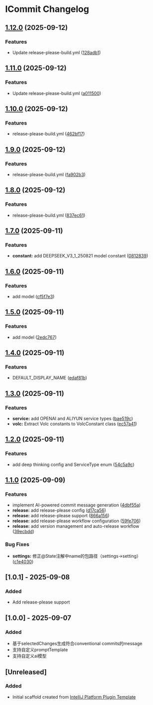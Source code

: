 <!-- Keep a Changelog guide -> https://keepachangelog.com -->

# ICommit Changelog

## [1.12.0](https://github.com/suj1e/icommit/compare/1.11.0...1.12.0) (2025-09-12)


### Features

* Update release-please-build.yml ([128adb1](https://github.com/suj1e/icommit/commit/128adb13aa8f6b75ff15a1ef82a3a84282bc5c2c))

## [1.11.0](https://github.com/suj1e/icommit/compare/1.10.0...1.11.0) (2025-09-12)


### Features

* Update release-please-build.yml ([a011500](https://github.com/suj1e/icommit/commit/a0115002f80a6ddb28f4bd503471f55b269606ad))

## [1.10.0](https://github.com/suj1e/icommit/compare/1.9.0...1.10.0) (2025-09-12)


### Features

* release-please-build.yml ([462bf17](https://github.com/suj1e/icommit/commit/462bf179b3b975d8793023b0b9a3fcf3b7e9bbad))

## [1.9.0](https://github.com/suj1e/icommit/compare/1.8.0...1.9.0) (2025-09-12)


### Features

* release-please-build.yml ([fa902b3](https://github.com/suj1e/icommit/commit/fa902b3b08e1ba1783bef631de67415a4bbce5e8))

## [1.8.0](https://github.com/suj1e/icommit/compare/1.7.0...1.8.0) (2025-09-12)


### Features

* release-please-build.yml ([837ec61](https://github.com/suj1e/icommit/commit/837ec61cb55b1372f40b41ce4b2c8155c1ca1095))

## [1.7.0](https://github.com/suj1e/icommit/compare/1.6.0...1.7.0) (2025-09-11)


### Features

* **constant:** add DEEPSEEK_V3_1_250821 model constant ([0812839](https://github.com/suj1e/icommit/commit/0812839ceb033c0600582e3f241f8c25d2e319d8))

## [1.6.0](https://github.com/suj1e/icommit/compare/1.5.0...1.6.0) (2025-09-11)


### Features

* add model ([cf5f7e3](https://github.com/suj1e/icommit/commit/cf5f7e3f4919896c0133ce7a5f7e397730035433))

## [1.5.0](https://github.com/suj1e/icommit/compare/1.4.0...1.5.0) (2025-09-11)


### Features

* add model ([2edc767](https://github.com/suj1e/icommit/commit/2edc76768485e31278ed502eb15cad5c6def3f86))

## [1.4.0](https://github.com/suj1e/icommit/compare/1.3.0...1.4.0) (2025-09-11)


### Features

* DEFAULT_DISPLAY_NAME ([edaf81b](https://github.com/suj1e/icommit/commit/edaf81b3ecf6de19baaa736a044da72c79a15e47))

## [1.3.0](https://github.com/suj1e/icommit/compare/1.2.0...1.3.0) (2025-09-11)


### Features

* **service:** add OPENAI and ALIYUN service types ([bae519c](https://github.com/suj1e/icommit/commit/bae519c6cd5373a7bc5ba96022e76b374426bb09))
* **volc:** Extract Volc constants to VolcConstant class ([ec57a41](https://github.com/suj1e/icommit/commit/ec57a4155edddb7bbab66369297d07c893ebe759))

## [1.2.0](https://github.com/suj1e/icommit/compare/1.1.0...1.2.0) (2025-09-11)


### Features

* add deep thinking config and ServiceType enum ([54c5a9c](https://github.com/suj1e/icommit/commit/54c5a9c4b18bebfca6819e46a4348446c15400f2))

## [1.1.0](https://github.com/suj1e/icommit/compare/1.0.1...1.1.0) (2025-09-09)


### Features

* implement AI-powered commit message generation ([4dbf55a](https://github.com/suj1e/icommit/commit/4dbf55acab7824b8470f8a80e2c80dbb31097cb0))
* **release:** add release-please config ([d17ca56](https://github.com/suj1e/icommit/commit/d17ca5627b4107511404b40237883d54769d0659))
* **release:** add release-please support ([866a156](https://github.com/suj1e/icommit/commit/866a156f729128e330cfc2ae9165fe1c46697aa0))
* **release:** add release-please workflow configuration ([59fe706](https://github.com/suj1e/icommit/commit/59fe706d045b4ad1ca9f54628c57d231b34cf6f7))
* **release:** add version management and auto-release workflow ([39ecbdd](https://github.com/suj1e/icommit/commit/39ecbdd1bc2aa5314ccffc0791a933170abc0f4f))


### Bug Fixes

* **settings:** 修正@State注解中name的包路径（settings→setting） ([c1e4030](https://github.com/suj1e/icommit/commit/c1e403089c3b64a794b54a5b77001ce51a00a1b6))

## [1.0.1] - 2025-09-08

### Added

- Add release-please support

## [1.0.0] - 2025-09-07

### Added

- 基于selectedChanges生成符合conventional commits的message
- 支持自定义promptTemplate
- 支持自定义ai模型

## [Unreleased]

### Added

- Initial scaffold created from [IntelliJ Platform Plugin Template](https://github.com/JetBrains/intellij-platform-plugin-template)
